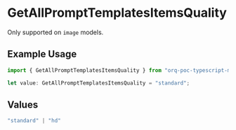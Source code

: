 # GetAllPromptTemplatesItemsQuality

Only supported on `image` models.

## Example Usage

```typescript
import { GetAllPromptTemplatesItemsQuality } from "orq-poc-typescript-multi-env-version/models/operations";

let value: GetAllPromptTemplatesItemsQuality = "standard";
```

## Values

```typescript
"standard" | "hd"
```